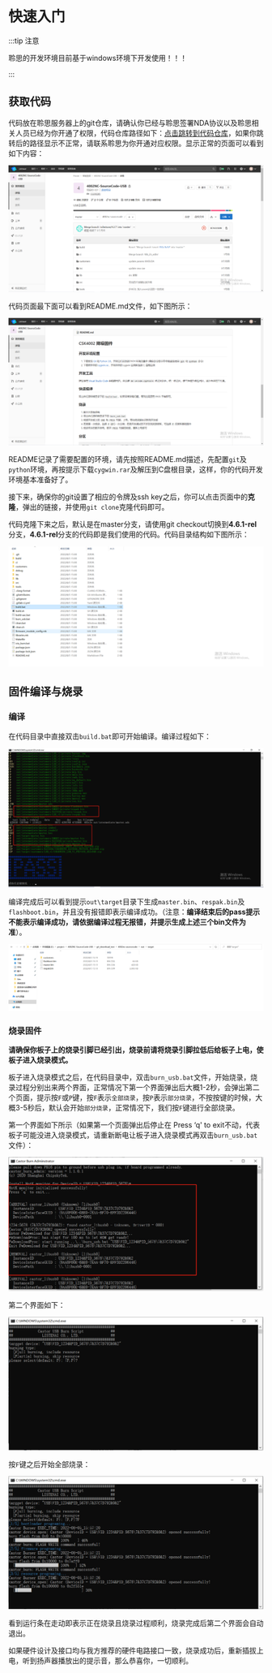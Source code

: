 # 快速入门

:::tip 注意

聆思的开发环境目前基于windows环境下开发使用！！！

:::

## 获取代码

代码放在聆思服务器上的git仓库，请确认你已经与聆思签署NDA协议以及聆思相关人员已经为你开通了权限，代码仓库路径如下：[点击跳转到代码仓库](https://cloud.listenai.com/private/AI-audio/4002nc-sourcecode)，如果你跳转后的路径显示不正常，请联系聆思为你开通对应权限。显示正常的页面可以看到如下内容：

![git_clone_path](.\files\git_clone_path.png)

代码页面最下面可以看到README.md文件，如下图所示：

![git_clone_path_readme](./files/git_clone_path_readme.png)

README记录了需要配置的环境，请先按照README.md描述，先配置`git`及`python`环境，再按提示下载`cygwin.rar`及解压到C盘根目录，这样，你的代码开发环境基本准备好了。

接下来，确保你的git设置了相应的令牌及ssh key之后，你可以点击页面中的**克隆**，弹出的链接，并使用`git clone`克隆代码即可。

代码克隆下来之后，默认是在master分支，请使用git checkout切换到**4.6.1-rel**分支，**4.6.1-rel**分支的代码即是我们使用的代码。代码目录结构如下图所示：

![code_display](./files/code_display.png)



## 固件编译与烧录

### 编译

在代码目录中直接双击`build.bat`即可开始编译。编译过程如下：

![build_result](./files/build_result.png)

编译完成后可以看到提示`out\target`目录下生成`master.bin`、`respak.bin`及`flashboot.bin`，并且没有报错即表示编译成功。（注意：**编译结束后的pass提示不能表示编译成功，请依据编译过程无报错，并提示生成上述三个bin文件为准**）。

![build_ok](./files/build_ok.png)

###  烧录固件

**请确保你板子上的烧录引脚已经引出，烧录前请将烧录引脚拉低后给板子上电，使板子进入烧录模式。**

板子进入烧录模式之后，在代码目录中，双击`burn_usb.bat`文件，开始烧录，烧录过程分别出来两个界面，正常情况下第一个界面弹出后大概1-2秒，会弹出第二个页面，提示按`F`或`P`键，按`F`表示`全部烧录`，按`P`表示`部分烧录`，不按按键的时候，大概3-5秒后，默认会开始`部分烧录`，正常情况下，我们按`F`键进行全部烧录。

第一个界面如下所示（如果第一个页面弹出后停止在 Press ‘q' to exit不动，代表板子可能没进入烧录模式，请重新断电让板子进入烧录模式再双击`burn_usb.bat`文件）：

![burn_begin](./files/burn_begin.png)

第二个界面如下：

![burn_press](./files/burn_press.png)

按`F`键之后开始全部烧录：

![burn_process](./files/burn_process.png)

看到运行条在走动即表示正在烧录且烧录过程顺利，烧录完成后第二个界面会自动退出。

如果硬件设计及接口均与我方推荐的硬件电路接口一致，烧录成功后，重新插拔上电，听到扬声器播放出的提示音，那么恭喜你，一切顺利。
